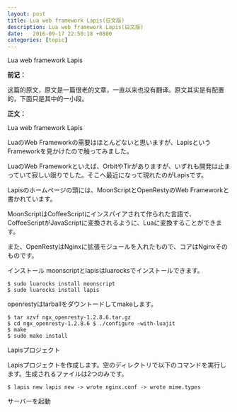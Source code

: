 ```yaml
---
layout: post
title: Lua web framework Lapis(日文版)
description: Lua web framework Lapis(日文版)
date:   2016-09-17 22:50:18 +0800 
categories: [topic]
---
```

Lua web framework Lapis


<strong>前记：</strong> 

这篇的原文，原文是一篇很老的文章，一直以来也没有翻译。原文其实是有配置的，下面只是其中的一小段。


<strong>正文：</strong> 


Lua web framework Lapis

LuaのWeb Frameworkの需要はほとんどないと思いますが、LapisというFrameworkを見かけたので触ってみました。

LuaのWeb Frameworkといえば、OrbitやTirがありますが、いずれも開発は止まっていて寂しい限りでした。そこへ最近になって現れたのがLapisです。

Lapisのホームページの頭には、MoonScriptとOpenRestyのWeb Frameworkと書かれています。

MoonScriptはCoffeeScriptにインスパイアされて作られた言語で、CoffeeScriptがJavaScriptに変換されるように、Luaに変換することができます。

また、OpenRestyはNginxに拡張モジュールを入れたもので、コアはNginxそのものです。

インストール moonscriptとlapisはluarocksでインストールできます。

```
$ sudo luarocks install moonscript 
$ sudo luarocks install lapis
```

openrestyはtarballをダウントードしてmakeします。

```
$ tar xzvf ngx_openresty-1.2.8.6.tar.gz 
$ cd ngx_openresty-1.2.8.6 $ ./configure –with-luajit 
$ make 
$ sudo make install
```

Lapisプロジェクト

Lapisプロジェクトを作成します。空のディレクトリで以下のコマンドを実行します。生成されるファイルは2つのみです。

```
$ lapis new lapis new -> wrote nginx.conf -> wrote mime.types
```

サーバーを起動